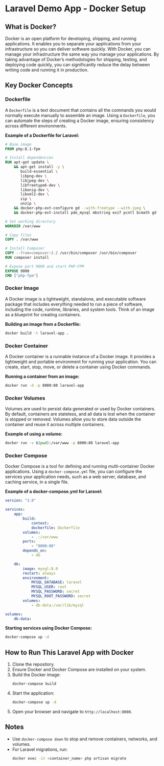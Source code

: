 # Laravel Demo App - Docker Setup

## What is Docker?

Docker is an open platform for developing, shipping, and running applications. It enables you to separate your applications from your infrastructure so you can deliver software quickly. With Docker, you can manage your infrastructure the same way you manage your applications. By taking advantage of Docker’s methodologies for shipping, testing, and deploying code quickly, you can significantly reduce the delay between writing code and running it in production.

## Key Docker Concepts

### Dockerfile

A `Dockerfile` is a text document that contains all the commands you would normally execute manually to assemble an image. Using a `Dockerfile`, you can automate the steps of creating a Docker image, ensuring consistency across different environments.

**Example of a Dockerfile for Laravel:**

```Dockerfile
# Base image
FROM php:8.1-fpm

# Install dependencies
RUN apt-get update \
    && apt-get install -y \
       build-essential \
       libpng-dev \
       libjpeg-dev \
       libfreetype6-dev \
       libonig-dev \
       libxml2-dev \
       zip \
       unzip \
    && docker-php-ext-configure gd --with-freetype --with-jpeg \
    && docker-php-ext-install pdo_mysql mbstring exif pcntl bcmath gd

# Set working directory
WORKDIR /var/www

# Copy files
COPY . /var/www

# Install Composer
COPY --from=composer:2.2 /usr/bin/composer /usr/bin/composer
RUN composer install

# Expose port 9000 and start PHP-FPM
EXPOSE 9000
CMD ["php-fpm"]
```

### Docker Image

A Docker image is a lightweight, standalone, and executable software package that includes everything needed to run a piece of software, including the code, runtime, libraries, and system tools. Think of an image as a blueprint for creating containers.

**Building an image from a Dockerfile:**

```bash
docker build -t laravel-app .
```

### Docker Container

A Docker container is a runnable instance of a Docker image. It provides a lightweight and portable environment for running your application. You can create, start, stop, move, or delete a container using Docker commands.

**Running a container from an image:**

```bash
docker run -d -p 8000:80 laravel-app
```

### Docker Volumes

Volumes are used to persist data generated or used by Docker containers. By default, containers are stateless, and all data is lost when the container is stopped or removed. Volumes allow you to store data outside the container and reuse it across multiple containers.

**Example of using a volume:**

```bash
docker run -v $(pwd):/var/www -p 8000:80 laravel-app
```

### Docker Compose

Docker Compose is a tool for defining and running multi-container Docker applications. Using a `docker-compose.yml` file, you can configure the services your application needs, such as a web server, database, and caching service, in a single file.

**Example of a docker-compose.yml for Laravel:**

```yaml
version: "3.8"

services:
    app:
        build:
            context: .
            dockerfile: Dockerfile
        volumes:
            - .:/var/www
        ports:
            - "8000:80"
        depends_on:
            - db

    db:
        image: mysql:8.0
        restart: always
        environment:
            MYSQL_DATABASE: laravel
            MYSQL_USER: root
            MYSQL_PASSWORD: secret
            MYSQL_ROOT_PASSWORD: secret
        volumes:
            - db-data:/var/lib/mysql

volumes:
    db-data:
```

**Starting services using Docker Compose:**

```bash
docker-compose up -d
```

## How to Run This Laravel App with Docker

1. Clone the repository.
2. Ensure Docker and Docker Compose are installed on your system.
3. Build the Docker image:
    ```bash
    docker-compose build
    ```
4. Start the application:
    ```bash
    docker-compose up -d
    ```
5. Open your browser and navigate to `http://localhost:8000`.

## Notes

-   Use `docker-compose down` to stop and remove containers, networks, and volumes.
-   For Laravel migrations, run:
    ```bash
    docker exec -it <container_name> php artisan migrate
    ```
